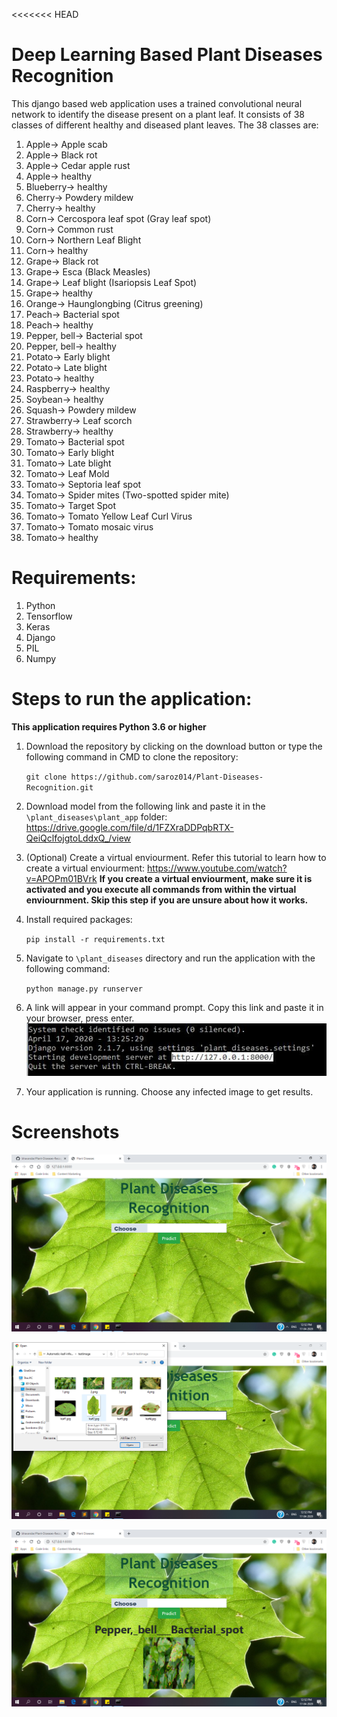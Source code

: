 <<<<<<< HEAD
# Deep Learning Based Plant Diseases Recognition
  This django based web application uses a trained convolutional neural network to identify the disease present on a plant leaf. It consists of 38 classes of 
  different healthy and diseased plant leaves. The 38 classes are:
  
  01. Apple-> Apple scab
  02. Apple-> Black rot
  03. Apple-> Cedar apple rust
  04. Apple-> healthy
  05. Blueberry-> healthy
  06. Cherry-> Powdery mildew
  07. Cherry-> healthy
  08. Corn-> Cercospora leaf spot (Gray leaf spot)
  09. Corn-> Common rust
  10. Corn-> Northern Leaf Blight
  11. Corn-> healthy
  12. Grape-> Black rot
  13. Grape-> Esca (Black Measles)
  14. Grape-> Leaf blight (Isariopsis Leaf Spot)
  15. Grape-> healthy
  16. Orange-> Haunglongbing (Citrus greening)
  17. Peach-> Bacterial spot
  18. Peach-> healthy
  19. Pepper, bell-> Bacterial spot
  20. Pepper, bell-> healthy
  21. Potato-> Early blight
  22. Potato-> Late blight
  23. Potato-> healthy
  24. Raspberry-> healthy
  25. Soybean-> healthy
  26. Squash-> Powdery mildew
  27. Strawberry-> Leaf scorch
  28. Strawberry-> healthy
  29. Tomato-> Bacterial spot
  30. Tomato-> Early blight
  31. Tomato-> Late blight
  32. Tomato-> Leaf Mold
  33. Tomato-> Septoria leaf spot
  34. Tomato-> Spider mites (Two-spotted spider mite)
  35. Tomato-> Target Spot
  36. Tomato-> Tomato Yellow Leaf Curl Virus
  37. Tomato-> Tomato mosaic virus
  38. Tomato-> healthy

# Requirements:
  01. Python
  02. Tensorflow
  03. Keras
  04. Django
  05. PIL
  06. Numpy
  
# Steps to run the application:
**This application requires Python 3.6 or higher**

  01. Download the repository by clicking on the download button or type the following command in CMD to clone the repository:
      
      `git clone https://github.com/saroz014/Plant-Diseases-Recognition.git`

  02. Download model from the following link and paste it in the `\plant_diseases\plant_app` folder: 
    https://drive.google.com/file/d/1FZXraDDPqbRTX-QeiQclfojgtoLddxQ_/view

  03. (Optional) Create a virtual enviourment. Refer this tutorial to learn how to create a virtual enviourment:
    https://www.youtube.com/watch?v=APOPm01BVrk
    **If you create a virtual enviourment, make sure it is activated and you execute all commands from within the virtual enviournment. Skip this step if you are unsure about how it works.**

  04. Install required packages:
      
      `pip install -r requirements.txt`

  05. Navigate to `\plant_diseases` directory and run the application with the following command:
      
      `python manage.py runserver`

  06. A link will appear in your command prompt. Copy this link and paste it in your browser, press enter.
    ![](screenshots/runserver_link.JPG "Copy this address")

  07. Your application is running. Choose any infected image to get results.

# Screenshots
  
  ![](screenshots/home.png "Home Page")

  ![](screenshots/choose_img.png "Choose Image")

  ![](screenshots/Output_img.png "Output of running manage.py")



